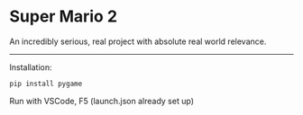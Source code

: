 # Super Mario 2

An incredibly serious, real project with absolute real world relevance.

---
Installation:

```sh
pip install pygame
```

Run with VSCode, F5 (launch.json already set up)
